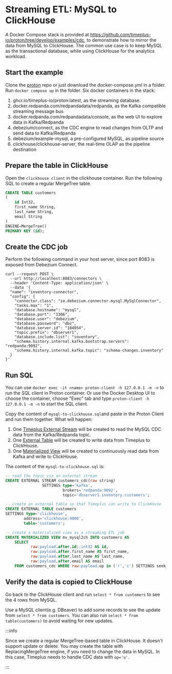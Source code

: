 # Streaming ETL: MySQL to ClickHouse

A Docker Compose stack is provided at https://github.com/timeplus-io/proton/tree/develop/examples/cdc, to demonstrate how to mirror the data from MySQL to ClickHouse. The common use case is to keep MySQL as the transactional database, while using ClickHouse for the analytics workload.

## Start the example

Clone the [proton](https://github.com/timeplus-io/proton) repo or just download the docker-compose.yml in a folder. Run `docker compose up` in the folder. Six docker containers in the stack:

1. ghcr.io/timeplus-io/proton:latest, as the streaming database.
2. docker.redpanda.com/redpandadata/redpanda, as the Kafka compatible streaming message bus
3. docker.redpanda.com/redpandadata/console, as the web UI to explore data in Kafka/Redpanda
4. debezium/connect, as the CDC engine to read changes from OLTP and send data to Kafka/Redpanda
5. debezium/example-mysql, a pre-configured MySQL, as pipeline source
6. clickhouse/clickhouse-server, the real-time OLAP as the pipeline destination

## Prepare the table in ClickHouse

Open the `clickhouse client` in the clickhouse container. Run the following SQL to create a regular MergeTree table.

```sql
CREATE TABLE customers
(
    id Int32,
    first_name String,
    last_name String,
    email String
)
ENGINE=MergeTree()
PRIMARY KEY (id);
```

## Create the CDC job

Perform the following command in your host server, since port 8083 is exposed from Debezium Connect.

```shell
curl --request POST \
  --url http://localhost:8083/connectors \
  --header 'Content-Type: application/json' \
  --data '{
  "name": "inventory-connector",
  "config": {
    "connector.class": "io.debezium.connector.mysql.MySqlConnector",
    "tasks.max": "1",
    "database.hostname": "mysql",
    "database.port": "3306",
    "database.user": "debezium",
    "database.password": "dbz",
    "database.server.id": "184054",
    "topic.prefix": "dbserver1",
    "database.include.list": "inventory",
    "schema.history.internal.kafka.bootstrap.servers": "redpanda:9092",
    "schema.history.internal.kafka.topic": "schema-changes.inventory"
  }
}'
```

## Run SQL

You can use `docker exec -it <name> proton-client -h 127.0.0.1 -m -n` to run the SQL client in Proton container. Or use the Docker Desktop UI to choose the container, choose "Exec" tab and type `proton-client -h 127.0.0.1 -m -n` to start the SQL client.

Copy the content of `mysql-to-clickhouse.sql`and paste in the Proton Client and run them together. What will happen:

1. One [Timeplus External Stream](external-stream) will be created to read the MySQL CDC data from the Kafka/Redpanda topic.
2. One [External Table](external-table) will be created to write data from Timeplus to ClickHouse.
3. One [Materialized View](mview) will be created to continuously read data from Kafka and write to ClickHouse.

The content of the `mysql-to-clickhouse.sql` is:

```sql
-- read the topic via an external stream
CREATE EXTERNAL STREAM customers_cdc(raw string)
                SETTINGS type='kafka',
                         brokers='redpanda:9092',
                         topic='dbserver1.inventory.customers';

-- create an external table so that Timeplus can write to ClickHouse
CREATE EXTERNAL TABLE customers
SETTINGS type='clickhouse',
        address='clickhouse:9000',
        table='customers';

-- create a materialized view as a streaming ETL job
CREATE MATERIALIZED VIEW mv_mysql2ch INTO customers AS
    SELECT
           raw:payload.after.id::int32 AS id,
           raw:payload.after.first_name AS first_name,
           raw:payload.after.last_name AS last_name,
           raw:payload.after.email AS email
    FROM customers_cdc WHERE raw:payload.op in ('r','c') SETTINGS seek_to='earliest';
```

## Verify the data is copied to ClickHouse

Go back to the ClickHouse client and run `select * from customers` to see the 4 rows from MySQL.

Use a MySQL client(e.g. DBeaver) to add some records to see the update from `select * from customers`. You can also run `select * from table(customers)` to avoid waiting for new updates.

:::info

Since we create a regular MergeTree-based table in ClickHouse. It doesn't support update or delete. You may create the table with ReplacingMergeTree engine, if you need to change the data in MySQL. In this case, Timeplus needs to handle CDC data with `op='u'`.

:::
